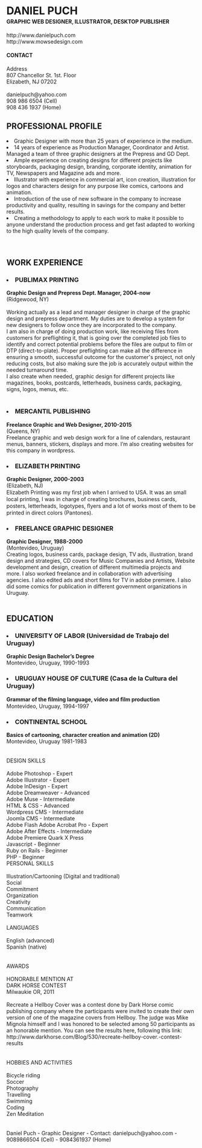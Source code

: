 <!doctype html>
<html>
<head>
<meta charset="utf-8">
<style type="text/css">
p {
	margin: 0em;
}
body {
	margin: 2em;
}
h1 {
	margin-bottom: -0.6em;
}
</style>
<title>Daniel Puch Resume</title>
</head>

<body>
<h1>DANIEL PUCH </h1>
<h4> GRAPHIC WEB DESIGNER, ILLUSTRATOR, DESKTOP PUBLISHER<br>
</h4>
<p>http://www.danielpuch.com<br>
  http://www.mowsedesign.com <br>
</p>
<h4> CONTACT </h4>
<p>Address <br>
  807 Chancellor St. 1st. Floor <br>
  Elizabeth, NJ 07202 <br>
  <br>
  danielpuch@yahoo.com <br>
  908 986 6504  (Cell) <br>
  908 436 1937 (Home) <br>
</p>
<p>
<h2> PROFESSIONAL PROFILE </h2>
<li>Graphic Designer with more than 25 years of experience in the medium.</li>
<li>14 years of experience as  Production Manager, Coordinator and Artist. Managed a team of three graphic designers at the Prepress and GD Dept.</li>
<li>Ample experience on creating designs for different  projects like  storyboards, packaging design, branding, corporate identity, animation for TV, Newspapers and Magazine ads and more.</li>
<li>Illustrator with experience in commercial art, icon creation, illustration for logos and characters design for any purpose like comics, cartoons and animation.</li>
<li>Introduction of the use of new software in the company to increase productivity and quality, resulting in savings for the company and better results.</li>
<li>Creating a methodology to apply to each work to make it possible to anyone understand the production process and get fast adapted to working to the high quality levels of the company.</li>
</p>
<br>
<br>
<p>
<h2> WORK EXPERIENCE </h2>
<h3> <strong>
  <li> PUBLIMAX PRINTING </li>
  </strong> </h3>
<strong> Graphic Design and Prepress Dept. Manager, 2004-now </strong> <br>
(Ridgewood, NY) <br>
<br>
</p>
<p> Working actually as a lead and manager designer in charge of the graphic design and prepress department. My duties are to develop a system for new designers to follow once they are incorporated to the company. <br>
  I am also in charge of doing production work, like receiving files from  customers for preflighting it, that is going over the completed job files to identify and correct potential problems before the files are output to film or DTP (direct-to-plate). Proper preflighting can make all the difference in ensuring a smooth,   successful outcome for the customer's project,  not only reducing costs, but also making sure the job is   accurately output within the needed turnaround time.<br>
  I
  also create when needed, graphic design for different projects like magazines, books, postcards, letterheads, business cards, packaging, signs, logos, menus, etc.<br>
</p>
<br>
<p>
<h3>
  <li> <strong> MERCANTIL PUBLISHING </strong> </li>
</h3>
<strong> Freelance Graphic and Web Designer, 2010-2015 </strong> <br>
(Queens, NY) <br>
</p>
<p>Freelance graphic and web design work for a line of calendars, restaurant menus, banners, stickers, displays and more. I’m also creating websites for this company in wordpress.</p>
<p>
<h3>
  <li> ELIZABETH PRINTING </li>
</h3>
<strong> Graphic Designer, 2000-2003 </strong> <br>
(Elizabeth, NJ) <br>
</p>
<p>Elizabeth Printing was my ﬁrst job when I arrived to USA. It was an small local printing, I was in charge of creating brochures, business cards, posters, letterheads, logotypes, ﬂyers and a lot  of works most of them to be printed in direct colors (Pantones). </p>
<p>
<h3>
  <li> FREELANCE GRAPHIC DESIGNER </li>
</h3>

<strong> Graphic Designer, 1988-2000 </strong> <br>
(Montevideo, Uruguay) <br>
</p>
<p>Creating logos, business cards, package design, TV ads, illustration, brand design and strategies, CD covers for Music Companies and Artists, Website development and design, creation of different multimedia projects and more. I also worked freelance and in collaboration with advertising agencies. I also edited ads and short films for TV in adobe premiere. I also did some comics for publication in different government organizations in Uruguay.<br>
</p>
<p> <br>
<h2> EDUCATION </h2>

<h3>
  <li> UNIVERSITY OF LABOR (Universidad de Trabajo del Uruguay) </li>
</h3>
<strong> Graphic Design Bachelor’s Degree </strong><br>
Montevideo, Uruguay, 1990-1993<br>

<h3>
  <li> URUGUAY HOUSE OF CULTURE (Casa de la Cultura del Uruguay)</li>
</h3>
<strong> Grammar of the ﬁlming language, video and ﬁlm production </strong> <br>
Montevideo, Uruguay, 1994-1997 <br>

<h3>
  <li> CONTINENTAL SCHOOL </li>
</h3>
<strong> Basics of cartooning, character creation and animation (2D) </strong> <br>
Montevideo, Uruguay 1981-1983<br>
</p>
<br>
<br>
DESIGN SKILLS <br>
<br>
Adobe Photoshop  - Expert<br>
Adobe Illustrator - Expert<br>
Adobe InDesign - Expert<br>
Adobe Dreamweaver - Advanced<br>
Adobe Muse - Intermediate<br>
HTML &amp; CSS - Advanced<br>
Wordpress CMS - Intermediate<br>
Joomla CMS - Intermediate<br>
Adobe Flash Adobe Acrobat Pro  - Expert<br>
Adobe After Effects - Intermediate<br>
Adobe Premiere Quark X Press <br>
Javascript - Beginner<br>
Ruby on Rails - Beginner<br>
PHP - Beginner<br>
<p>PERSONAL SKILLS <br>
  <br>
  Illustration/Cartooning (Digital and traditional)<br>
  Social <br>
  Commitment <br>
  Organization <br>
  Creativity <br>
  Communication <br>
  Teamwork <br>
  <br>
  LANGUAGES <br>
  <br>
  English (advanced)<br>
  Spanish  (native)<br>
  <br>
  <br>
  AWARDS <br>
  <br>
  HONORABLE MENTION AT <br>
  DARK HORSE CONTEST <br>
  Milwaukie OR, 2011 <br>
  <br>
  Recreate a Hellboy Cover was a contest done by Dark Horse comic publishing company where the participants were invited to create their own version of one of the magazine covers from Hellboy. The judge was Mike Mignola himself and I was honored to be selected among 50 participants as an honorable mention. You can see the results here, following this link: http://www.darkhorse.com/Blog/530/recreate-hellboy-cover.-contest-results <br>
  <br>
  <br>
  HOBBIES AND ACTIVITIES <br>
  <br>
  Bicycle riding<br>
  Soccer<br>
  Photography<br>
  Travelling<br>
  Swimming<br>
  Coding <br>
  Zen Meditation</p>
<p>&nbsp;</p>
<p><br>
</p>
<p> Daniel Puch - Graphic Designer - Contact: danielpuch@yahoo.com -
  9089866504 (Cell) - 9084361937 (Home)</p>
</body>
</html>
